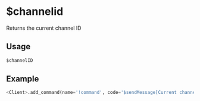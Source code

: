 # $channelid
Returns the current channel ID

## Usage
```py
$channelID
```

## Example
```py
<Client>.add_command(name='!command', code='$sendMessage[Current channel ID: $channelID]')
```
